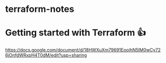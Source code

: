 # terraform-notes

# Getting started with Terraform :thumbsup:
https://docs.google.com/document/d/18HWXuXm79691EooihN5IM0wCy726jOnfdWRxpH4T0dM/edit?usp=sharing
